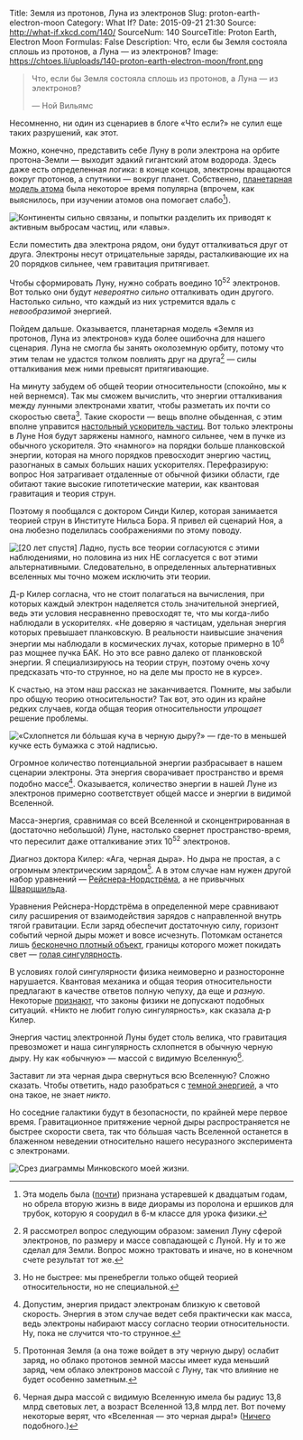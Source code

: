 Title: Земля из протонов, Луна из электронов
Slug: proton-earth-electron-moon
Category: What If?
Date: 2015-09-21 21:30
Source: http://what-if.xkcd.com/140/
SourceNum: 140
SourceTitle: Proton Earth, Electron Moon
Formulas: False
Description: Что, если бы Земля состояла сплошь из протонов, а Луна — из электронов?
Image: https://chtoes.li/uploads/140-proton-earth-electron-moon/front.png

> Что, если бы Земля состояла сплошь из протонов, а Луна — из электронов?
>
> — Ной Вильямс

Несомненно, ни один из сценариев в блоге «Что если?» не сулил еще таких разрушений, как этот.

Можно, конечно, представить себе Луну в роли электрона на орбите протона-Земли — выходит эдакий гигантский атом водорода. Здесь даже есть определенная логика: в конце концов, электроны вращаются вокруг протонов, а спутники — вокруг планет. Собственно, [планетарная модель атома][1] была некоторое время популярна (впрочем, как выяснилось, при изучении атомов она помогает слабо[^1]).

[^1]: Эта модель была ([почти][2]) признана устаревшей к двадцатым годам, но обрела вторую жизнь в виде диорамы из поролона и ершиков для трубок, которую я соорудил в 6-м классе для урока физики.

![](/uploads/140-proton-earth-electron-moon/picture_ru.png "Континенты сильно связаны, и попытки разделить их приводят к активным выбросам частиц, или «лавы».")

Если поместить два электрона рядом, они будут отталкиваться друг от друга. Электроны несут отрицательные заряды, расталкивающие их на 20 порядков сильнее, чем гравитация притягивает.

Чтобы сформировать Луну, нужно собрать воедино 10<sup>52</sup> электронов. Вот только они будут *невероятно сильно* отталкивать один другого. Настолько сильно, что каждый из них устремится вдаль с *невообразимой* энергией.

Пойдем дальше. Оказывается, планетарная модель «Земля из протонов, Луна из электронов» куда более ошибочна для нашего сценария. Луна не смогла бы занять околоземную орбиту, потому что этим телам не удастся толком повлиять друг на друга[^2] — силы отталкивания меж ними превысят притягивающие.

[^2]: Я рассмотрел вопрос следующим образом: заменил Луну сферой электронов, по размеру и массе совпадающей с Луной. Ну и то же сделал для Земли. Вопрос можно трактовать и иначе, но в конечном счете результат тот же.

На минуту забудем об общей теории относительности (спокойно, мы к ней вернемся). Так мы сможем вычислить, что энергии отталкивания между лунными электронами хватит, чтобы разметать их почти со скоростью света[^3]. Такие скорости — вещь вполне обыденная, с этим вполне управится [настольный ускоритель частиц][3]. Вот только электроны в Луне Ноя будут заряжены намного, намного сильнее, чем в пучке из обычного ускорителя. Это «намного» на порядки больше планковской энергии, которая на много порядков превосходит энергию частиц, разогнаных в самых больших наших ускорителях. Перефразирую: вопрос Ноя затрагивает отдаленные от обычной физики области, где обитают такие высокие гипотетические материи, как квантовая гравитация и теория струн.

[^3]: Но не быстрее: мы пренебрегли только общей теорией относительности, но не специальной.

Поэтому я пообщался с доктором Синди Килер, которая занимается теорией струн в Институте Нильса Бора. Я привел ей сценарий Ноя, а она любезно поделилась соображениями по этому поводу.

![](/uploads/140-proton-earth-electron-moon/help_ru.png "[20 лет спустя] Ладно, пусть все теории согласуются с этими наблюдениями, но половина из них НЕ согласуется с вот этими альтернативными. Следовательно, в определенных альтернативных вселенных мы точно можем исключить эти теории.")

Д-р Килер согласна, что не стоит полагаться на вычисления, при которых каждый электрон наделяется столь значительной энергией, ведь эти условия несравненно превосходят те, что мы когда-либо наблюдали в ускорителях. «Не доверяю я частицам, удельная энергия которых превышает планковскую. В реальности наивысшие значения энергии мы наблюдали в космических лучах, которые примерно в 10<sup>6</sup> раз мощнее пучка БАК. Но это все равно далеко от планковской энергии. Я специализируюсь на теории струн, поэтому очень хочу предсказать что-то струнное, но на деле мы просто не в курсе».

К счастью, на этом наш рассказ не заканчивается. Помните, мы забыли про общую теорию относительности? Так вот, это один из крайне редких случаев, когда общая теория относительности *упрощает* решение проблемы.

![](/uploads/140-proton-earth-electron-moon/general_ru.png "«Схлопнется ли бóльшая куча в черную дыру?» — где-то в меньшей кучке есть бумажка с этой надписью.")

Огромное количество потенциальной энергии разбрасывает в нашем сценарии электроны. Эта энергия сворачивает пространство и время подобно массе[^4]. Оказывается, количество энергии в нашей Луне из электронов примерно соответствует общей массе и энергии в видимой Вселенной.

[^4]: Допустим, энергия придаст электронам близкую к световой скорость. Энергия в этом случае ведет себя практически как масса, ведь электроны набирают массу согласно теории относительности. Ну, пока не случится что-то струнное.

Масса-энергия, сравнимая со всей Вселенной и сконцентрированная в (достаточно небольшой) Луне, настолько свернет пространство-время, что пересилит даже отталкивание этих 10<sup>52</sup> электронов.

Диагноз доктора Килер: «Ага, черная дыра». Но дыра не простая, а с огромным электрическим зарядом[^5]. А в этом случае нам нужен другой набор уравнений — [Рейснера-Нордстрёма][5], а не привычных [Шварцшильда][4].

[^5]: Протонная Земля (а она тоже войдет в эту черную дыру) ослабит заряд, но облако протонов земной массы имеет куда меньший заряд, чем облако электронов массой с Луну, так что влияние не будет особенно заметным.

Уравнения Рейснера-Нордстрёма в определенной мере сравнивают силу расширения от взаимодействия зарядов с направленной внутрь тягой гравитации. Если заряд обеспечит достаточную силу, горизонт событий черной дыры может и вовсе исчезнуть. Потомкам останется лишь [бесконечно плотный объект][6], границы которого может покидать свет — [голая сингулярность][7].

В условиях голой сингулярности физика неимоверно и разносторонне нарушается. Квантовая механика и общая теория относительности предлагают в качестве ответов полную чепуху, да еще и *разную*. Некоторые [признают][8], что законы физики не допускают подобных ситуаций. «Никто не любит голую сингулярность», как сказала д-р Килер.

Энергия частиц электронной Луны будет столь велика, что гравитация превозможет и наша сингулярность схлопнется в обычную черную дыру. Ну как «обычную» — массой с видимую Вселенную[^6].

[^6]: Черная дыра массой с видимую Вселенную имела бы радиус 13,8 млрд световых лет, а возраст Вселенной 13,8 млрд лет. Вот почему некоторые верят, что «Вселенная — это черная дыра!» ([Ничего][9] подобного.)

Заставит ли эта черная дыра свернуться всю Вселенную? Сложно сказать. Чтобы ответить, надо разобраться с [темной энергией][10], а что она такое, не знает *никто*.

Но соседние галактики будут в безопасности, по крайней мере первое время. Гравитационное притяжение черной дыры распространяется не быстрее скорости света, так что бóльшая часть Вселенной останется в блаженном неведении относительно нашего несуразного эксперимента с электронами.

![](/uploads/140-proton-earth-electron-moon/problems_ru.png "Срез диаграммы Минковского моей жизни.")

[1]: https://ru.wikipedia.org/wiki/Боровская_модель_атома "Боровская модель атома | Википедия"

[2]: http://scitation.aip.org/content/aapt/journal/ajp/81/2/10.1119/1.4769785 "Новый взгляд на привычные квантование и Боровскую модель атома (англ.) | American Association of Physics Teachers"

[3]: https://www.avito.ru/moskva?q=элт-монитор "элт-монитор | Avito"

[4]: https://ru.wikipedia.org/wiki/Гравитационный_радиус "Гравитационный радиус | Википедия"

[5]: https://ru.wikipedia.org/wiki/Чёрная_дыра#.D0.A0.D0.B5.D1.88.D0.B5.D0.BD.D0.B8.D0.B5_.D0.A0.D0.B5.D0.B9.D1.81.D0.BD.D0.B5.D1.80.D0.B0.C2.A0.E2.80.94_.D0.9D.D0.BE.D1.80.D0.B4.D1.81.D1.82.D1.80.D1.91.D0.BC.D0.B0 "Черная дыра. Решение Рейснера — Нордстрёма | Википедия"

[6]: https://www.avito.ru/moskva?q=бесконечно+плотный+объект

[7]: https://ru.wikipedia.org/wiki/Голая_сингулярность "Голая сингулярность | Википедия"

[8]: https://ru.wikipedia.org/wiki/Принцип_космической_цензуры "Принцип космической цензуры | Википедия"

[9]: http://www.preposterousuniverse.com/blog/2010/04/28/the-universe-is-not-a-black-hole/ "Вселенная — не черная дыра (англ.) | Шон Кэролл"

[10]: https://ru.wikipedia.org/wiki/Тёмная_энергия "Темная энергия | Википедия"